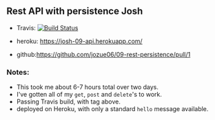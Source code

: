 ## Rest API with persistence Josh

* Travis:
[![Build Status](https://travis-ci.com/jozue06/09-rest-persistence.svg?branch=josh)](https://travis-ci.com/jozue06/09-rest-persistence)

* heroku: https://josh-09-api.herokuapp.com/

* github:https://github.com/jozue06/09-rest-persistence/pull/1

### Notes:

* This took me about 6-7 hours total over two days.
* I've gotten all of my `get`, `post` and `delete`'s to work.
* Passing Travis build, with tag above.
* deployed on Heroku, with only a standard `hello` message available.



